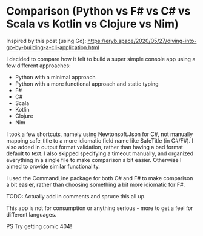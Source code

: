 # Comparison (Python vs F# vs C# vs Scala vs Kotlin vs Clojure vs Nim)

Inspired by this post (using Go): https://eryb.space/2020/05/27/diving-into-go-by-building-a-cli-application.html

I decided to compare how it felt to build a super simple console app using a few different approaches:

* Python with a minimal approach
* Python with a more functional approach and static typing
* F#
* C#
* Scala
* Kotlin
* Clojure
* Nim

I took a few shortcuts, namely using Newtonsoft.Json for C#, not manually mapping safe_title to a more idiomatic field name like SafeTitle (in C#/F#). I also added in output format validation, rather than having a bad format default to text. I also skipped specifying a timeout manually, and organized everything in a single file to make comparison a bit easier. Otherwise I aimed to provide similar functionality.

I used the CommandLine package for both C# and F# to make comparison a bit easier, rather than choosing something a bit more idiomatic for F#.

TODO: Actually add in comments and spruce this all up.

This app is not for consumption or anything serious - more to get a feel for different languages.

PS Try getting comic 404!